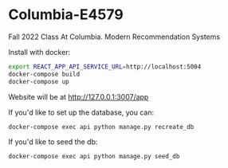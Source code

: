 # Columbia-E4579
Fall 2022 Class At Columbia. Modern Recommendation Systems

Install with docker:
```bash
export REACT_APP_API_SERVICE_URL=http://localhost:5004
docker-compose build
docker-compose up
```
Website will be at http://127.0.0.1:3007/app

If you'd like to set up the database, you can:
```bash
docker-compose exec api python manage.py recreate_db
```

If you'd like to seed the db:
```bash
docker-compose exec api python manage.py seed_db
```